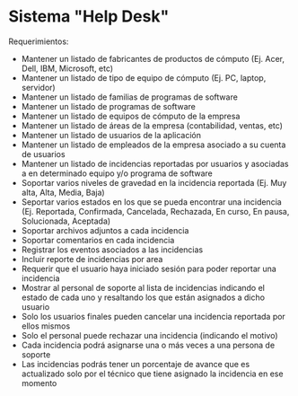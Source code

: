 Sistema "Help Desk"
===================

Requerimientos:

* Mantener un listado de fabricantes de productos de cómputo (Ej. Acer, Dell, IBM, Microsoft, etc)
* Mantener un listado de tipo de equipo de cómputo (Ej. PC, laptop, servidor)
* Mantener un listado de familias de programas de software
* Mantener un listado de programas de software
* Mantener un listado de equipos de cómputo de la empresa
* Mantener un listado de áreas de la empresa (contabilidad, ventas, etc)
* Mantener un listado de usuarios de la aplicación
* Mantener un listado de empleados de la empresa asociado a su cuenta de usuarios
* Mantener un listado de incidencias reportadas por usuarios y asociadas a en determinado equipo y/o programa de software
* Soportar varios niveles de gravedad en la incidencia reportada (Ej. Muy alta, Alta, Media, Baja)
* Seportar varios estados en los que se pueda encontrar una incidencia (Ej. Reportada, Confirmada, Cancelada, Rechazada, En curso, En pausa, Solucionada, Aceptada) 
* Soportar archivos adjuntos a cada incidencia
* Soportar comentarios en cada incidencia
* Registrar los eventos asociados a las incidencias
* Incluir reporte de incidencias por area
* Requerir que el usuario haya iniciado sesión para poder reportar una incidencia
* Mostrar al personal de soporte al lista de incidencias indicando el estado de cada uno y resaltando los que están asignados a dicho usuario
* Solo los usuarios finales pueden cancelar una incidencia reportada por ellos mismos
* Solo el personal puede rechazar una incidencia (indicando el motivo)
* Cada incidencia podrá asignarse una o más veces a una persona de soporte
* Las incidencias podrás tener un porcentaje de avance que es actualizado solo por el técnico que tiene asignado la incidencia en ese momento
